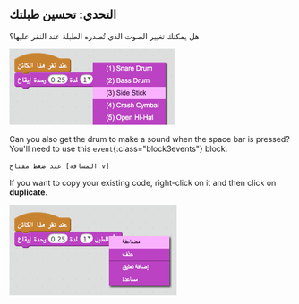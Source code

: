 ## التحدي: تحسين طبلتك

هل يمكنك تغيير الصوت الذي تُصدره الطبلة عند النقر عليها؟

![لقطة شاشة](images/band-drum-sound.png)

Can you also get the drum to make a sound when the space bar is pressed? You'll need to use this `event`{:class="block3events"} block:

```blocks3
عند ضغط مفتاح [المسافة v]
```

If you want to copy your existing code, right-click on it and then click on **duplicate**.

![لقطة الشاشة](images/band-duplicate-code.png)